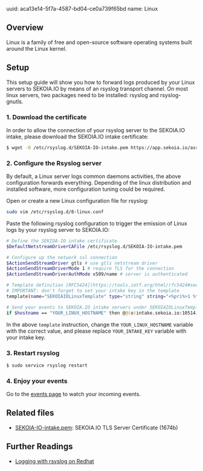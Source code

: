 uuid: aca13e14-5f7a-4587-bd04-ce0a739f65bd
name: Linux

## Overview
Linux is a family of free and open-source software operating systems built around the Linux kernel.

## Setup
This setup guide will show you how to forward logs produced by your Linux servers to SEKOIA.IO by means of an rsyslog transport channel.
On most linux servers, two packages need to be installed: rsyslog and rsyslog-gnutls.

### 1. Download the certificate
In order to allow the connection of your rsyslog server to the SEKOIA.IO intake, please download the SEKOIA.IO intake certificate:

```bash
$ wget -O /etc/rsyslog.d/SEKOIA-IO-intake.pem https://app.sekoia.io/assets/files/SEKOIA-IO-intake.pem
```

### 2. Configure the Rsyslog server
By default, a Linux server logs common daemons activities, the above configuration forwards everything. Depending of the linux distribution and installed software, more configuration tuning could be required.

Open or create a new Linux configuration file for rsyslog:
```bash
sudo vim /etc/rsyslog.d/8-linux.conf
```

Paste the following rsyslog configuration to trigger the emission of Linux logs by your rsyslog server to SEKOIA.IO:
```bash
# Define the SEKIOA-IO intake certificate
$DefaultNetstreamDriverCAFile /etc/rsyslog.d/SEKOIA-IO-intake.pem

# Configure up the network ssl connection
$ActionSendStreamDriver gtls # use gtls netstream driver
$ActionSendStreamDriverMode 1 # require TLS for the connection
$ActionSendStreamDriverAuthMode x509/name # server is authenticated

# Template definition [RFC5424](https://tools.ietf.org/html/rfc5424#section-7.2.2)
# IMPORTANT: don't forget to set your intake key in the template
template(name="SEKOIAIOLinuxTemplate" type="string" string="<%pri%>1 %timestamp:::date-rfc3339% %hostname% %app-name% %procid% LOG [SEKOIA@53288 intake_key=\"YOUR_INTAKE_KEY\"] %msg%\n")

# Send your events to SEKOIA.IO intake servers under SEKOIAIOLinuxTemplate template
if $hostname == "YOUR_LINUX_HOSTNAME" then @@(o)intake.sekoia.io:10514;SEKOIAIOLinuxTemplate
```

In the above `template` instruction, change the `YOUR_LINUX_HOSTNAME` variable with the correct value, and please replace `YOUR_INTAKE_KEY` variable with your intake key.

### 3. Restart rsyslog

```bash
$ sudo service rsyslog restart
```

### 4. Enjoy your events
Go to the [events page](https://app.sekoia.io/sic/events) to watch your incoming events.

## Related files
- [SEKOIA-IO-intake.pem](https://app.sekoia.io/assets/files/SEKOIA-IO-intake.pem): SEKOIA.IO TLS Server Certificate (1674b)

## Further Readings

- [Logging with rsyslog on Redhat](https://access.redhat.com/documentation/en-us/red_hat_enterprise_linux/7/html/system_administrators_guide/s1-basic_configuration_of_rsyslog)
